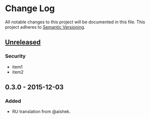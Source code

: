 # Change Log
All notable changes to this project will be documented in this file.
This project adheres to [Semantic Versioning](http://semver.org/).

## [Unreleased]
### Security
-   item1
-   item2

## 0.3.0 - 2015-12-03
### Added
-   RU translation from @aishek.

[unreleased]: https://github.com/geut/chan/compare/v0.3.0...HEAD

